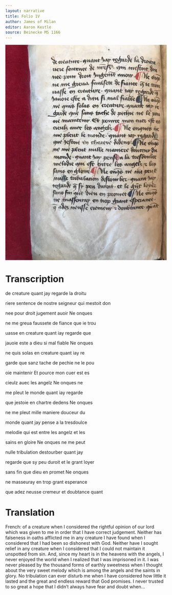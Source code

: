 ```yaml
---
layout: narrative
title: Folio 1V
author: James of Milan
editor: Aaron Kestle
source: Beinecke MS 1166
---
```


![Beinecke MS 1166 Folio 1V](https://raw.githubusercontent.com/oldfrenchtexts/L-aiguillon-d-amour-divine/master/assets/1V.jpg)

# Transcription

de creature quant jay regarde la droitu 

riere sentence de nostre seigneur qui mestoit don 

nee pour droit jugement auoir Ne onques 

ne me greua faussete de fiance que ie trou 

uasse en creature quant iay regarde que 

jauoie este a dieu si mal fiable Ne onques 

ne quis solas en creature quant iay re 

garde que sanz tache de pechie ne le pou 

oie maintenir Et pource mon cuer est es 

cieulz auec les angelz Ne onques ne 

me pleut le monde quant iay regarde 

que jestoie en chartre dedens Ne onques 

ne me pleut mille maniere douceur du 

monde quant jay pense a la tresdoulce 

melodie qui est entre les angelz et les 

sains en gloire Ne onques ne me peut 

nulle tribulation destourber quant jay 

regarde que sy peu duroit et le grant loyer 

sans fin que dieu en promet Ne onques 

ne masseuray  en trop grant esperance 

que adez neusse cremeur et doubtance quant

# Translation

French: of a creature when I considered the rightful opinion of our lord which was given to me in order that I have correct judgement. Neither has falseness in oaths afflicted me in any creature I have found when I considered that I had been so dishonest with God. Neither have I sought relief in any creature when I considered that I could not maintain it unspotted from sin. And, since my heart is in the heavens with the angels, I never enjoyed the world when I realized that I was imprisoned in it. I was never pleased by the thousand forms of earthly sweetness when I thought about the very sweet melody which is among the angels and the saints in glory. No tribulation can ever disturb me when I have considered how little it lasted and the great and endless reward that God promises. I never trusted to so great a hope that I didn’t always have fear and doubt when…
